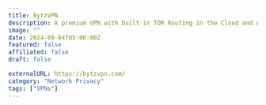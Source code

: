 ```yaml
---
title: BytzVPN
description: A premium VPN with built in TOR Routing in the Cloud and Ad Blocking.
image: ""
date: 2024-09-04T05:00:00Z
featured: false
affiliated: false
draft: false

externalURL: https://bytzvpn.com/
category: "Network Privacy"
tags: ["VPNs"]
---
```

